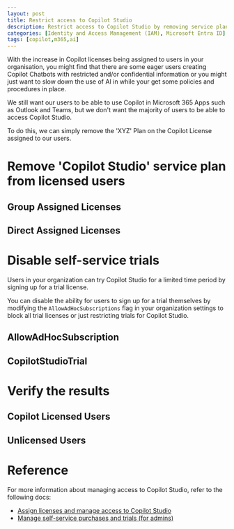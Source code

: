 ```yaml
---
layout: post
title: Restrict access to Copilot Studio
description: Restrict access to Copilot Studio by removing service plans and restricting self-service trials.
categories: [Identity and Access Management (IAM), Microsoft Entra ID]
tags: [copilot,m365,ai]
---
```


With the increase in Copilot licenses being assigned to users in your organisation, you might find that there are some eager users creating Copilot Chatbots with restricted and/or confidential information or you might just want to slow down the use of AI in while your get some policies and procedures in place.

We still want our users to be able to use Copilot in Microsoft 365 Apps such as Outlook and Teams, but we don't want the majority of users to be able to access Copilot Studio.

To do this, we can simply remove the 'XYZ' Plan on the Copilot License assigned to our users.

# Remove 'Copilot Studio' service plan from licensed users

## Group Assigned Licenses

## Direct Assigned Licenses

# Disable self-service trials

Users in your organization can try Copilot Studio for a limited time period by signing up for a trial license.

You can disable the ability for users to sign up for a trial themselves by modifying the ```AllowAdHocSubscriptions``` flag in your organization settings to block all trial licenses or just restricting trials for Copilot Studio.

## AllowAdHocSubscription

## CopilotStudioTrial

# Verify the results

## Copilot Licensed Users

## Unlicensed Users

# Reference

For more information about managing access to Copilot Studio, refer to the following docs:

- [Assign licenses and manage access to Copilot Studio](https://learn.microsoft.com/en-us/microsoft-copilot-studio/requirements-licensing?tabs=web)
- [Manage self-service purchases and trials (for admins)](https://learn.microsoft.com/en-us/microsoft-365/commerce/subscriptions/manage-self-service-purchases-admins?view=o365-worldwide)